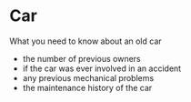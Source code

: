 Car
======================
What you need to know about an old car

- the number of previous owners
- if the car was ever involved in an accident
- any previous mechanical problems
- the maintenance history of the car